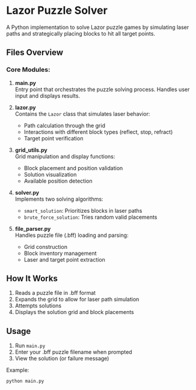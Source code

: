 # Lazor Puzzle Solver

A Python implementation to solve Lazor puzzle games by simulating laser paths and strategically placing blocks to hit all target points.

## Files Overview

### Core Modules:

1. **main.py**  
   Entry point that orchestrates the puzzle solving process. Handles user input and displays results.

2. **lazor.py**  
   Contains the `Lazor` class that simulates laser behavior:
   - Path calculation through the grid
   - Interactions with different block types (reflect, stop, refract)
   - Target point verification

3. **grid_utils.py**  
   Grid manipulation and display functions:
   - Block placement and position validation
   - Solution visualization
   - Available position detection

4. **solver.py**  
   Implements two solving algorithms:
   - `smart_solution`: Prioritizes blocks in laser paths
   - `brute_force_solution`: Tries random valid placements

5. **file_parser.py**  
   Handles puzzle file (.bff) loading and parsing:
   - Grid construction
   - Block inventory management
   - Laser and target point extraction

## How It Works

1. Reads a puzzle file in .bff format
2. Expands the grid to allow for laser path simulation
3. Attempts solutions
4. Displays the solution grid and block placements

## Usage

1. Run `main.py`
2. Enter your .bff puzzle filename when prompted
3. View the solution (or failure message)

Example:
```bash
python main.py